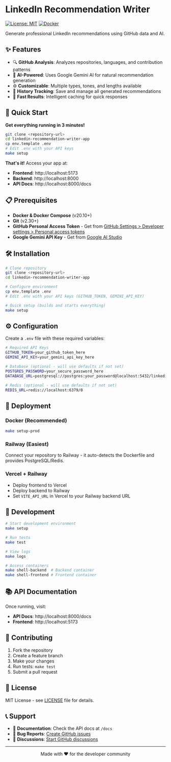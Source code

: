 # LinkedIn Recommendation Writer

[![License: MIT](https://img.shields.io/badge/License-MIT-yellow.svg)](https://opensource.org/licenses/MIT)
[![Docker](https://img.shields.io/badge/docker-%230db7ed.svg?style=flat&logo=docker&logoColor=white)](https://docker.com)

Generate professional LinkedIn recommendations using GitHub data and AI.

## ✨ Features

- 🔍 **GitHub Analysis**: Analyzes repositories, languages, and contribution patterns
- 🤖 **AI-Powered**: Uses Google Gemini AI for natural recommendation generation
- ⚙️ **Customizable**: Multiple types, tones, and lengths available
- 💾 **History Tracking**: Save and manage all generated recommendations
- 🚀 **Fast Results**: Intelligent caching for quick responses

## 🚀 Quick Start

**Get everything running in 3 minutes!**

```bash
git clone <repository-url>
cd linkedin-recommendation-writer-app
cp env.template .env
# Edit .env with your API keys
make setup
```

**That's it!** Access your app at:

- **Frontend**: http://localhost:5173
- **Backend**: http://localhost:8000
- **API Docs**: http://localhost:8000/docs

## 📋 Prerequisites

- **Docker & Docker Compose** (v20.10+)
- **Git** (v2.30+)
- **GitHub Personal Access Token** - Get from [GitHub Settings > Developer settings > Personal access tokens](https://github.com/settings/tokens)
- **Google Gemini API Key** - Get from [Google AI Studio](https://makersuite.google.com/app/apikey)

## 🛠️ Installation

```bash
# Clone repository
git clone <repository-url>
cd linkedin-recommendation-writer-app

# Configure environment
cp env.template .env
# Edit .env with your API keys (GITHUB_TOKEN, GEMINI_API_KEY)

# Quick setup (builds and starts everything)
make setup
```

## ⚙️ Configuration

Create a `.env` file with these required variables:

```bash
# Required API Keys
GITHUB_TOKEN=your_github_token_here
GEMINI_API_KEY=your_gemini_api_key_here

# Database (optional - will use defaults if not set)
POSTGRES_PASSWORD=your_secure_password_here
DATABASE_URL=postgresql://postgres:your_password@localhost:5432/linkedin_recommendations

# Redis (optional - will use defaults if not set)
REDIS_URL=redis://localhost:6379/0
```

## 🚀 Deployment

### Docker (Recommended)

```bash
make setup-prod
```

### Railway (Easiest)

Connect your repository to Railway - it auto-detects the Dockerfile and provides PostgreSQL/Redis.

### Vercel + Railway

- Deploy frontend to Vercel
- Deploy backend to Railway
- Set `VITE_API_URL` in Vercel to your Railway backend URL

## 🔧 Development

```bash
# Start development environment
make setup

# Run tests
make test

# View logs
make logs

# Access containers
make shell-backend  # Backend container
make shell-frontend # Frontend container
```

## 📚 API Documentation

Once running, visit:

- **API Docs**: http://localhost:8000/docs
- **Frontend**: http://localhost:5173

## 🤝 Contributing

1. Fork the repository
2. Create a feature branch
3. Make your changes
4. Run tests: `make test`
5. Submit a pull request

## 📄 License

MIT License - see [LICENSE](LICENSE) file for details.

## 📞 Support

- 📖 **Documentation**: Check the API docs at `/docs`
- 🐛 **Bug Reports**: [Create GitHub issues](https://github.com/your-repo/issues)
- 💬 **Discussions**: [Start GitHub discussions](https://github.com/your-repo/discussions)

---

<div align="center">
Made with ❤️ for the developer community
</div>
